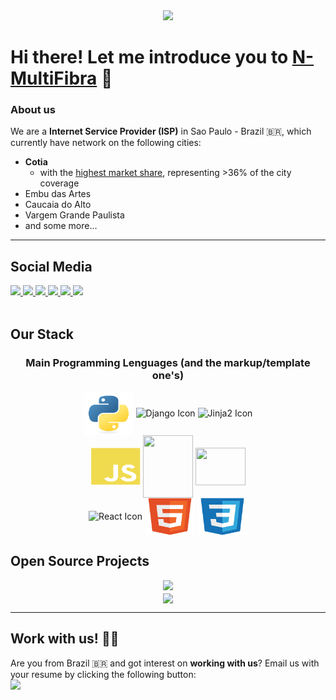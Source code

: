 <div align="center">
  <a href="https://www.nmultifibra.com.br/" target="_blank">
    <img src="https://user-images.githubusercontent.com/24397251/156569536-09eb2adb-a2ff-49c3-9d55-01cc151bd33b.png" target="_blank">
  </a>
</div>

# Hi there! Let me introduce you to [N-MultiFibra](https://www.nmultifibra.com.br/) 👋

### About us
We are a **Internet Service Provider (ISP)** in Sao Paulo - Brazil 🇧🇷, which currently have network on the following cities:
- **Cotia**
  - with the [highest market share](https://informacoes.anatel.gov.br/paineis/acessos/ranking), representing >36% of the city coverage
- Embu das Artes
- Caucaia do Alto
- Vargem Grande Paulista
- and some more...

---

## Social Media
<!-- Media Social Links -->
<div style="display: inline_block">
  <!-- LinkedIn -->
  <a href="https://www.linkedin.com/company/nmultifibra" target="_blank">
    <img src="https://img.shields.io/badge/-LinkedIn-%230077B5?style=for-the-badge&logo=linkedin&logoColor=white" target="_blank">
  </a>
  <!-- Instagram -->
  <a href="https://www.instagram.com/oficial.nmultifibra" target="_blank">
    <img src="https://img.shields.io/badge/-Instagram-%23E4405F?style=for-the-badge&logo=instagram&logoColor=white" target="_blank">
  </a>
  <!-- Facebook -->
  <a href="https://www.facebook.com/nmultifibra" target="_blank">
    <img src="https://img.shields.io/badge/-Facebook-%233b5998?style=for-the-badge&logo=facebook&logoColor=white" target="_blank">
  </a>
  <!-- WhatsApp -->
  <a href="https://api.whatsapp.com/send?1=pt_BR&phone=551142100123" target="_blank">
    <img src="https://img.shields.io/badge/-Whatsapp-%2325D366?style=for-the-badge&logo=whatsapp&logoColor=white" target="_blank">
  </a>  
  <!-- Google -->
  <a href="https://g.page/r/CR5T7lWjBbYIEBA" target="_blank">
    <img src="https://img.shields.io/badge/-Google-%234285F4?style=for-the-badge&logo=google&logoColor=white" target="_blank">
  </a>
   <!-- Website -->
  <a href="https://www.nmultifibra.com.br/" target="_blank">
    <img src="https://img.shields.io/badge/-Website-%23333?style=for-the-badge&logo=website&logoColor=white" target="_blank">
  </a>
</div>

<br>

## Our Stack


<div style="display: inline_block" align="center">
  
  ### Main Programming Lenguages (and the markup/template one's)
  
  <!-- Python Icon -->
  <img align="center" alt="Python Icon" height="70" width="80" src="https://raw.githubusercontent.com/devicons/devicon/master/icons/python/python-original.svg">

  <!-- Django Icon -->
  <img align="center" alt="Django Icon" height="100" width="80" src="https://cdn.jsdelivr.net/gh/devicons/devicon/icons/django/django-original.svg" />

  <!-- Jinja2 -->
  <img align="center" alt="Jinja2 Icon" height="60" src="https://user-images.githubusercontent.com/24397251/156644791-17a98cac-375f-4582-86a8-4dc27d20b97d.png">

  <br>

  <!-- JavaScript Icon -->
  <img align="center" alt="JavaScript Icon" height="60" width="80" src="https://raw.githubusercontent.com/devicons/devicon/master/icons/javascript/javascript-plain.svg">

  <!-- Node.js Icon -->
  <img align="center" src="https://cdn.jsdelivr.net/gh/devicons/devicon/icons/nodejs/nodejs-plain-wordmark.svg" height="100" width="80" />

  <!-- TypeScript Icon -->
  <img align="center"  src="https://cdn.jsdelivr.net/gh/devicons/devicon/icons/typescript/typescript-original.svg" height="60" width="80" />
  
  <br>
  
  <!-- React Icon -->
  <img align="center" alt="React Icon" height="60" width="80" src="https://cdn.jsdelivr.net/gh/devicons/devicon/icons/react/react-original.svg" />
  
  <!-- HTML5 Icon -->
  <img align="center" alt="HTML Icon" height="60" width="80" src="https://raw.githubusercontent.com/devicons/devicon/master/icons/html5/html5-original.svg">
  
  <!-- CSS3 Icon -->
  <img align="center" alt="CSS Icon" height="60" width="80" src="https://raw.githubusercontent.com/devicons/devicon/master/icons/css3/css3-original.svg">
</div>






## Open Source Projects
<div align=center>
  <div>
    <a href="https://github.com/N-Multifibra/netbox-proxbox" target="_blank">
      <img src="https://user-images.githubusercontent.com/24397251/156589138-ce98205c-2e99-4dc0-88e6-dd964f1e3503.png" target="_blank">
    </a>
  </div>
  <div>
    <a href="https://github.com/N-Multifibra/netbox-proxbox">
      <img align="center" src="https://github-readme-stats.vercel.app/api/pin/?username=N-Multifibra&repo=netbox-proxbox" />
    </a>
  </div>
</div>

---

## Work with us! 👩‍💼
Are you from Brazil 🇧🇷 and got interest on **working with us**? Email us with your resume by clicking the following button:  
  <a href="mailto:trabalheconosco@nmultifibra.com.br">
    <img src="https://img.shields.io/badge/-Email-%23333?style=for-the-badge&logo=email&logoColor=white" target="_blank">
  </a>
